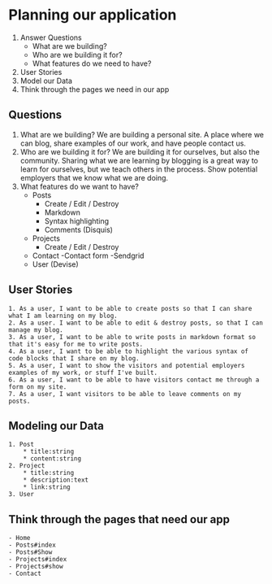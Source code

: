 # Planning our application
1. Answer Questions
	- What are we building?
	- Who are we building it for?
	- What features do we need to have?
2. User Stories
3. Model our Data
4. Think through the pages we need in our app 

## Questions

1. What are we building? We are building a personal site. A place where we can blog, share examples 
of our work, and have people contact us.
2. Who are we building it for? We are building it for ourselves, but also the community. Sharing
what we are learning by blogging is a great way to learn for ourselves, but we teach others in the 
process. Show potential employers that we know what we are doing.
3. What features do we want to have? 
	- Posts
		- Create / Edit / Destroy
		- Markdown
		- Syntax highlighting
		- Comments (Disquis)
	- Projects
		- Create / Edit / Destroy
	- Contact
		-Contact form 
		-Sendgrid
	- User (Devise)

## User Stories 

	1. As a user, I want to be able to create posts so that I can share what I am learning on my blog.
	2. As a user. I want to be able to edit & destroy posts, so that I can manage my blog.
	3. As a user, I want to be able to write posts in markdown format so that it's easy for me to write posts.
	4. As a user, I want to be able to highlight the various syntax of code blocks that I share on my blog.
	5. As a user, I want to show the visitors and potential employers examples of my work, or stuff I've built.
	6. As a user, I want to be able to have visitors contact me through a form on my site.
	7. As a user, I want visitors to be able to leave comments on my posts.

## Modeling our Data 
	
	1. Post
		* title:string
		* content:string 
	2. Project
		* title:string
		* description:text 
		* link:string
	3. User

## Think through the pages that need our app 
	- Home
	- Posts#index 
	- Posts#Show
	- Projects#index 
	- Projects#show 
	- Contact 
